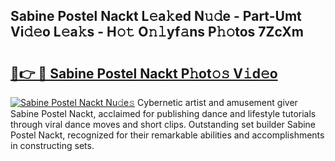 ## Sabine Postel Nackt L𝚎a𝚔ed N𝚞𝚍e - Part-Umt Vi𝚍𝚎o L𝚎a𝚔s - H𝚘𝚝 O𝚗𝚕yf𝚊ns P𝚑𝚘tos 7ZcXm

# <h2><a href="http://kf0hgnj.oniu.top/?m=Sabine+Postel+Nackt">🔗👉 🔴 Sabine Postel Nackt P𝚑ot𝚘𝚜 V𝚒d𝚎o</a></h2>

[![Sabine Postel Nackt Nu𝚍e𝚜](https://i.imgur.com/0qMVB7G.gif)](http://kf0hgnj.oniu.top/?m=Sabine+Postel+Nackt)
Cybernetic artist and amusement giver Sabine Postel Nackt, acclaimed for publishing dance and lifestyle tutorials through viral dance moves and short clips. Outstanding set builder Sabine Postel Nackt, recognized for their remarkable abilities and accomplishments in constructing sets.  
